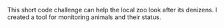 This short code challenge can help the local zoo look after its denizens. I created a tool for monitoring animals and their status.
